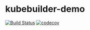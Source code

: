 # kubebuilder-demo

[![Build Status](https://travis-ci.org/saravanakumar-periyasamy/kubebuilder-demo.svg?branch=master)](https://travis-ci.org/saravanakumar-periyasamy/kubebuilder-demo) [![codecov](https://codecov.io/gh/saravanakumar-periyasamy/kubebuilder-demo/branch/master/graph/badge.svg)](https://codecov.io/gh/saravanakumar-periyasamy/kubebuilder-demo)